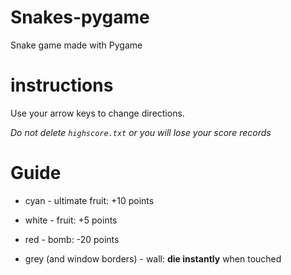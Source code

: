# Snakes-pygame
Snake game made with Pygame

# instructions
Use your arrow keys to change directions.

*Do not delete `highscore.txt` or you will lose your score records*

# Guide

- cyan - ultimate fruit: +10 points

- white - fruit: +5 points

- red - bomb: -20 points

- grey (and window borders) - wall: **die instantly** when touched
